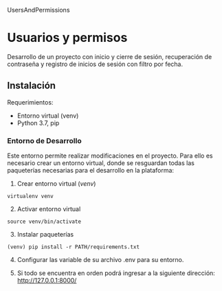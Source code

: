 UsersAndPermissions
# Usuarios y permisos
Desarrollo de un  proyecto con inicio y cierre de sesión, recuperación de contraseña y registro de inicios de sesión con filtro por fecha.

## Instalación
Requerimientos:
- Entorno virtual (venv)
- Python 3.7, pip

### Entorno de Desarrollo

Este entorno permite realizar modificaciones en el proyecto. 
Para ello es necesario crear un entorno virtual, donde se resguardan todas las paqueterías necesarias para el desarrollo 
en la plataforma:

1. Crear entorno virtual (_venv_)
```shell script 
virtualenv venv
```
2. Activar entorno virtual
```shell script
source venv/bin/activate
```
3. Instalar paqueterías
```shell script
(venv) pip install -r PATH/requirements.txt
```
4. Configurar las variable de su archivo .env para su entorno.

5. Si todo se encuentra en orden podrá ingresar a la siguiente dirección: http://127.0.0.1:8000/
